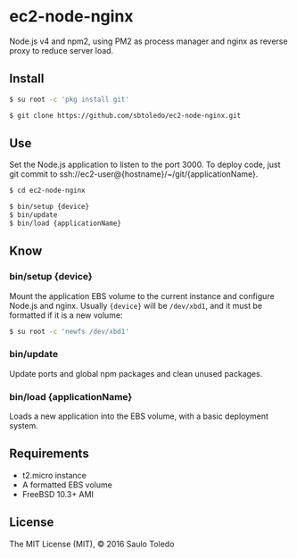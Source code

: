 # ec2-node-nginx

Node.js v4 and npm2, using PM2 as process manager and nginx as reverse proxy to reduce server load.

## Install

```bash
$ su root -c 'pkg install git'

$ git clone https://github.com/sbtoledo/ec2-node-nginx.git
```

## Use

Set the Node.js application to listen to the port 3000. To deploy code, just git commit to ssh://ec2-user@{hostname}/~/git/{applicationName}.

```bash
$ cd ec2-node-nginx

$ bin/setup {device}
$ bin/update
$ bin/load {applicationName}
```

## Know

### bin/setup {device}

Mount the application EBS volume to the current instance and configure Node.js and nginx. Usually `{device}` will be `/dev/xbd1`, and it must be formatted if it is a new volume:

```bash
$ su root -c 'newfs /dev/xbd1'
```

### bin/update

Update ports and global npm packages and clean unused packages.

### bin/load {applicationName}

Loads a new application into the EBS volume, with a basic deployment system.

## Requirements

- t2.micro instance
- A formatted EBS volume
- FreeBSD 10.3+ AMI

## License

The MIT License (MIT), © 2016 Saulo Toledo

